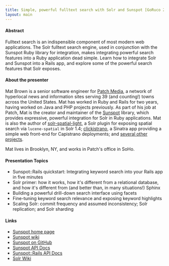 ```yaml
---
title: Simple, powerful fulltext search with Solr and Sunspot [GoRuco 2010]
layout: main
---
```


#### Abstract

Fulltext search is an indispensible component of most modern web applications.
The Solr fulltext search engine, used in conjunction with the Sunspot Ruby
library for integration, makes integrating powerful search features into a
Ruby application dead simple. Learn how to integrate Solr and Sunspot into a
Rails app, and explore some of the powerful search features that Solr exposes.

#### About the presenter

Mat Brown is a senior software engineer for [Patch Media](http://www.patch.com),
a network of hyperlocal news and information sites serving 39 (and counting!)
towns across the United States. Mat has worked in Ruby and Rails for two years,
having worked on Java and PHP projects previously. As part of his job at Patch,
Mat is the creator and maintainer of the
[Sunspot](http://outoftime.github.com/sunspot) library, which provides
expressive, powerful integration for Solr in Ruby applications. Mat is also the
author of [solr-spatial-light](http://github.com/outoftime/solr-spatial-light),
a Solr plugin for exposing spatial search via `lucene-spatial` in Solr 1.4;
[clickistrano](http://github.com/outoftime/clickistrano), a Sinatra app
providing a simple web front-end for Capistrano deployments; and
[several other projects](http://github.com/outoftime).

Mat lives in Brooklyn, NY, and works in Patch's office in SoHo.

#### Presentation Topics

* Sunspot::Rails quickstart: Integrating keyword search into your Rails app in
  five minutes
* Solr primer: how it works, how it's different from a relational database, and
  how it's different from (and better than, in many situations!) Sphinx
* Building a powerful drill-down search interface using facets
* Fine-tuning keyword search relevance and exposing keyword highlights
* Scaling Solr: commit frequency and assumed inconsistency; Solr replication;
  and Solr sharding

#### Links

* [Sunspot home page](http://outoftime.github.com/sunspot)
* [Sunspot wiki](http://wiki.github.com/outoftime/sunspot)
* [Sunspot on GitHub](http://github.com/outoftime/sunspot)
* [Sunspot API Docs](http://outoftime.github.com/sunspot/docs)
* [Sunspot::Rails API Docs](http://outoftime.github.com/sunspot/rails/docs)
* [Solr Wiki](http://wiki.apache.org/solr)
